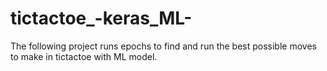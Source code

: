 # tictactoe_-keras_ML-
The following project runs epochs to find and run the best possible moves to make in tictactoe with ML model.
